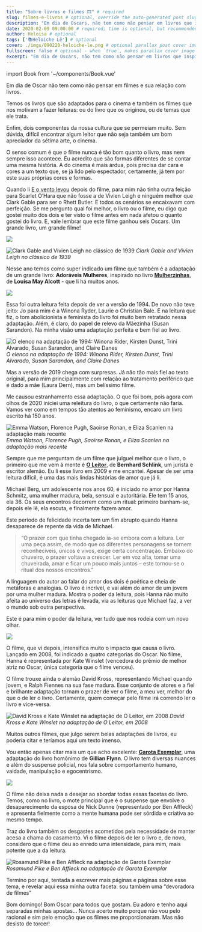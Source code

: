 ```yaml
---
title: "Sobre livros e filmes 🎞" # required
slug: filmes-e-livros # optional, override the auto-generated post slug
description: "Em dia de Oscars, não tem como não pensar em livros que inspiraram grandes filmes; temos os livros que são adaptados para o cinema e também os filmes que nos motivam a fazer leituras: ou do livro que os originou, ou de temas que ele trata." # required, used in meta tags and RSS feed
date: 2020-02-09 09:00:00 # required; time is optional, but recommended for the <time> tag and better post sorting control
author: Heloisa # optional
tags: ['📚Heloiche Lê'] # optional
cover: ./imgs/090220-heloiche-le.png # optional parallax post cover image
fullscreen: false # optional - when `true`, makes parallax cover image take up full viewport height
excerpt: "Em dia de Oscars, não tem como não pensar em livros que inspiraram grandes filmes; temos os livros que são adaptados para o cinema e também os filmes que nos motivam a fazer leituras: ou do livro que os originou, ou de temas que ele trata." # optional
---
```

import Book from '~/components/Book.vue'

Em dia de Oscar não tem como não pensar em filmes e sua relação com livros.

Temos os livros que são adaptados para o cinema e também os filmes que nos motivam a fazer leituras: ou do livro que os originou, ou de temas que ele trata.

Enfim, dois componentes da nossa cultura que se permeiam muito. Sem dúvida, difícil encontrar algum leitor que não seja também um bom apreciador da sétima arte, o cinema.

O senso comum é que o filme nunca é tão bom quanto o livro, mas nem sempre isso acontece. Eu acredito que são formas diferentes de se contar uma mesma história. A do cinema é mais árdua, pois precisa dar cara e cores a um texto que, se já lido pelo espectador, certamente, já tem por este suas próprias cores e formas.

Quando li [E o vento levou](https://amzn.to/2SvAeF5) depois do filme,  para mim não tinha outra feição para Scarlet O’Hara que não fosse a de Vivien Leigh e ninguém melhor que Clark Gable  para ser o Rhett Butler. E todos os cenários se encaixavam com perfeição. Se me pergunto qual foi melhor, o livro ou o filme, eu digo que gostei muito dos dois e ter visto o filme antes em nada afetou o quanto gostei do livro. E, vale lembrar que este filme ganhou seis Oscars. Um grande livro, um grande filme!


<book title="E o vento levou" author="Margaret Mitchell" link="https://amzn.to/2SvAeF5">
<a href="https://www.amazon.com.br/Vento-Levou-Em-Portugues-Brasil/dp/8501087300/ref=as_li_ss_il?ie=UTF8&linkCode=li3&tag=heloiche-20&linkId=d5b9ff08d517e2694a84327b5561ed8e&language=pt_BR" target="_blank"><img border="0" src="//ws-na.amazon-adsystem.com/widgets/q?_encoding=UTF8&ASIN=8501087300&Format=_SL250_&ID=AsinImage&MarketPlace=BR&ServiceVersion=20070822&WS=1&tag=heloiche-20&language=pt_BR" ></a>
</book>

![Clark Gable and Vivien Leigh no clássico de 1939](./imgs/e-o-vento-levou-filme.jpg)
_Clark Gable and Vivien Leigh no clássico de 1939_

Nesse ano temos como super indicado um filme que também é a adaptação de um grande livro: **Adoráveis Mulheres**, inspirado no livro **[Mulherzinhas](https://amzn.to/377J1SV)**, de **Louisa May Alcott** - que li há muitos anos.


<book title="Mulherzinhas" author="Louisa May Alcott" link="https://amzn.to/377J1SV">
<a href="https://www.amazon.com.br/Mulherzinhas-completa-inspirou-Ador%C3%A1veis-mulheres/dp/854221773X/ref=as_li_ss_il?__mk_pt_BR=%C3%85M%C3%85%C5%BD%C3%95%C3%91&keywords=mulherzinhas&qid=1581219784&s=books&sr=1-3&linkCode=li3&tag=heloiche-20&linkId=73ac5c72fe08412245afdd3039d5e4f0&language=pt_BR" target="_blank"><img border="0" src="//ws-na.amazon-adsystem.com/widgets/q?_encoding=UTF8&ASIN=854221773X&Format=_SL250_&ID=AsinImage&MarketPlace=BR&ServiceVersion=20070822&WS=1&tag=heloiche-20&language=pt_BR" ></a></a>
</book>

Essa foi outra leitura feita depois de ver a versão de 1994. De novo não teve jeito: Jo para mim é a Winona Ryder, Laurie o Christian Bale. E na leitura que fiz, o tom abolicionista e feminista do livro foi muito bem retratado nessa adaptação. Além, é claro, do papel de relevo da Mãezinha (Susan Sarandon). Na minha visão uma adaptação perfeita e bem fiel ao livro.

![O elenco na adaptação de 1994: Winona Rider, Kirsten Dunst, Trini Alvarado, Susan Sarandon, and Claire Danes](./imgs/little-women-1994.jpg)
_O elenco na adaptação de 1994: Winona Rider, Kirsten Dunst, Trini Alvarado, Susan Sarandon, and Claire Danes_

Mas a versão de 2019 chega com surpresas. Já não tão mais fiel ao texto original, para mim principalmente com relação ao tratamento periférico que é dado a mãe (Laura Dern), mas um belíssimo filme.

Me causou estranhamento essa adaptação. O que foi bom, pois agora com olhos de 2020 iniciei uma releitura do livro, o que certamente não faria. Vamos ver como em tempos tão atentos ao feminismo, encaro um livro escrito há 150 anos.

![Emma Watson, Florence Pugh, Saoirse Ronan, e Eliza Scanlen na adaptação mais recente](./imgs/little-women-2019.jpg)
_Emma Watson, Florence Pugh, Saoirse Ronan, e Eliza Scanlen na adaptação mais recente_

Sempre que me perguntam de um filme que julguei melhor que o livro, o primeiro que me vem à mente é **[O Leitor](https://amzn.to/2HdkqS1)**, de **Bernhard Schlink**, um jurista e escritor alemão. Eu li esse livro em 2009 e me encantei. Apesar de ser uma leitura difícil, é uma das mais lindas histórias de amor que já li.

Michael Berg, um adolescente nos anos 60, é iniciado no amor por Hanna Schmitz, uma mulher madura, bela, sensual e autoritária. Ele tem 15 anos, ela 36. Os seus encontros decorrem como um ritual: primeiro banham-se, depois ele lê, ela escuta, e finalmente fazem amor.

Este período de felicidade incerta tem um fim abrupto quando Hanna desaparece de repente da vida de Michael.

> “O prazer com que tinha chegado ia-se embora com a leitura. Ler uma peça assim, de modo que os diferentes personagens se tornem reconhecíveis, únicos e vivos, exige certa concentração. Embaixo do chuveiro, o prazer voltava a crescer. Ler em voz alta, tomar uma chuveirada, amar e ficar um pouco mais juntos – este tornou-se o ritual dos nossos encontros.”

A linguagem do autor ao falar do amor dos dois é poética e cheia de metáforas e analogias. O livro é incrível, e vai além do amor de um jovem por uma mulher madura. Mostra o poder da leitura, pois Hanna não muito afeita ao universo das letras é levada, via as leituras que Michael faz,  a ver o mundo sob outra perspectiva.

Este é para mim o poder da leitura, ver tudo que nos rodeia com um novo olhar.

<book title="O Leitor" author="Bernhard Schlink" link="https://amzn.to/2HdkqS1">
<a href="https://www.amazon.com.br/leitor-Bernhard-Schlink/dp/8501085413/ref=as_li_ss_il?__mk_pt_BR=%C3%85M%C3%85%C5%BD%C3%95%C3%91&keywords=o+leitor&qid=1581220697&s=books&sr=1-1&linkCode=li3&tag=heloiche-20&linkId=d2362c015b853f1f68e0d2ad07d0444a&language=pt_BR" target="_blank"><img border="0" src="//ws-na.amazon-adsystem.com/widgets/q?_encoding=UTF8&ASIN=8501085413&Format=_SL250_&ID=AsinImage&MarketPlace=BR&ServiceVersion=20070822&WS=1&tag=heloiche-20&language=pt_BR" ></a>
</book>

O filme, que vi depois, intensifica muito o impacto que causa o livro. Lançado em 2008, foi indicado a quatro categorias do Oscar. No filme, Hanna é representada por Kate Winslet (vencedora do prêmio de melhor atriz no Oscar, única categoria que o filme venceu).

O filme trouxe ainda o alemão David Kross, representando Michael quando jovem, e Ralph Fiennes na sua fase madura. Esse conjunto de atores e a fiel e brilhante adaptação tornam o prazer de ver o filme, a meu ver,  melhor do que o de ler o livro. Certamente, quem começar pelo filme irá correndo ler o livro e vice-versa.

![David Kross e Kate Winslet na adaptação de O Leitor, em 2008](./imgs/o-leitor-filme.jpg)
_David Kross e Kate Winslet na adaptação de O Leitor, em 2008_

Muitos outros filmes, que julgo serem belas adaptações de livros, eu poderia citar e teríamos aqui um texto imenso.

Vou então apenas citar mais um que acho excelente:  **[Garota Exemplar](https://amzn.to/2UDP53c)**, uma adaptação do livro homônimo de **Gillian Flynn**. O livro tem diversas nuances e além do suspense policial, nos fala sobre comportamento humano, vaidade, manipulação e egocentrismo.

<book title="Garota Examplar" author="Gillian Flynn" link="https://amzn.to/2UDP53c">
<a href="https://www.amazon.com.br/Garota-Exemplar-Gillian-Flynn/dp/8580572908/ref=as_li_ss_il?__mk_pt_BR=%C3%85M%C3%85%C5%BD%C3%95%C3%91&keywords=garota+exemplar&qid=1581221118&s=books&sr=1-1&linkCode=li3&tag=heloiche-20&linkId=fd5b51a49fc55ac3a55104bf42325de3&language=pt_BR" target="_blank"><img border="0" src="//ws-na.amazon-adsystem.com/widgets/q?_encoding=UTF8&ASIN=8580572908&Format=_SL250_&ID=AsinImage&MarketPlace=BR&ServiceVersion=20070822&WS=1&tag=heloiche-20&language=pt_BR" ></a>
</book>

O filme não deixa nada a desejar ao abordar todas essas facetas do livro. Temos, como no livro, o mote principal que é o suspense que envolve o desaparecimento da esposa de Nick Dunne (representado por Ben Affleck) e apresenta fielmente como a mente humana pode ser sórdida e criativa ao mesmo tempo.

Traz do livro também os desgastes acometidos pela necessidade de manter acesa a chama do casamento. Vi o filme depois de ler o livro e, de novo, considero que o filme deu ao enredo uma intensidade, para mim, mais potente que a da leitura.

![Rosamund Pike e Ben Affleck na adaptação de Garota Exemplar](./imgs/garota-exemplar-filme.png)
_Rosamund Pike e Ben Affleck na adaptação de Garota Exemplar_

Termino por aqui, tentada a escrever mais páginas e páginas sobre esse tema, e revelar aqui essa minha outra faceta: sou também uma “devoradora de filmes”

Bom domingo! Bom Oscar para todos que gostam. Eu adoro e tenho aqui separadas minhas apostas… Nunca acerto muito porque não vou pelo racional e sim pelo emoção que os filmes me proporcionaram. Mas não desisto de torcer!
